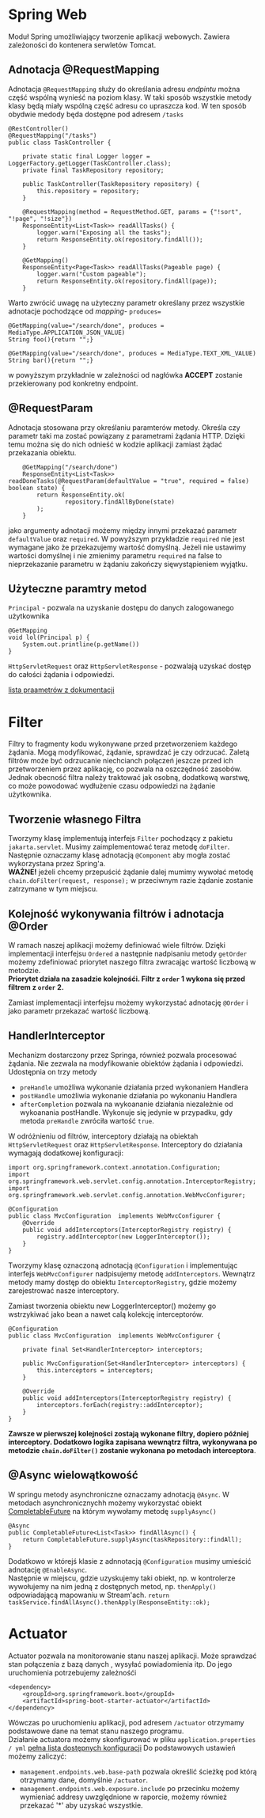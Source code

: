 # Spring Web

Moduł Spring umożliwiający tworzenie aplikacji webowych. Zawiera zależoności do  kontenera serwletów Tomcat.

## Adnotacja @RequestMapping

Adnotacja ``@RequestMapping`` służy do określania adresu *endpintu* można część wspólną wynieść na poziom klasy. W taki 
sposób wszystkie metody klasy będą miały wspólną część adresu co upraszcza kod. W ten sposób obydwie medody będa 
dostępne pod adresem ``/tasks``

```
@RestController()
@RequestMapping("/tasks")
public class TaskController {

    private static final Logger logger = LoggerFactory.getLogger(TaskController.class);
    private final TaskRepository repository;

    public TaskController(TaskRepository repository) {
        this.repository = repository;
    }

    @RequestMapping(method = RequestMethod.GET, params = {"!sort", "!page", "!size"})
    ResponseEntity<List<Task>> readAllTasks() {
        logger.warn("Exposing all the tasks");
        return ResponseEntity.ok(repository.findAll());
    }

    @GetMapping()
    ResponseEntity<Page<Task>> readAllTasks(Pageable page) {
        logger.warn("Custom pageable");
        return ResponseEntity.ok(repository.findAll(page));
    }
```

Warto zwrócić uwagę na użyteczny parametr określany przez wszystkie adnotacje pochodzące od *mapping*- ``produces=``  
```
@GetMapping(value="/search/done", produces = MediaType.APPLICATION_JSON_VALUE)
String foo(){return "";}

@GetMapping(value="/search/done", produces = MediaType.TEXT_XML_VALUE)
String bar(){return "";}
```

w powyższym przykładnie w zależności od nagłówka **ACCEPT** zostanie przekierowany pod konkretny endpoint.

## @RequestParam

Adnotacja stosowana przy określaniu paramterów metody. Określa czy parametr taki ma zostać powiązany z parametrami
żądania HTTP. Dzięki temu można się do nich odnieść w kodzie aplikacji zamiast żądać przekazania obiektu.

```
    @GetMapping("/search/done")
    ResponseEntity<List<Task>> readDoneTasks(@RequestParam(defaultValue = "true", required = false) boolean state) {
        return ResponseEntity.ok(
                repository.findAllByDone(state)
        );
    }
```

jako argumenty adnotacji możemy między innymi przekazać parametr ``defaultValue`` oraz ``required``. W powyższym przykładzie
``required`` nie jest wymagane jako że przekazujemy wartość domyślną. Jeżeli nie ustawimy wartości domyślnej i nie zmienimy
parametru ``required`` na false to nieprzekazanie parametru w żądaniu zakończy sięwystąpieniem wyjątku. 

## Użyteczne paramtry metod

``Principal`` - pozwala na uzyskanie dostępu do danych zalogowanego użytkownika
```
@GetMapping
void lol(Principal p) {
    System.out.printline(p.getName())
}
```

``HttpServletRequest`` oraz ``HttpServletResponse`` - pozwalają uzyskać dostęp do całości żądania i odpowiedzi.

[lista praametrów z dokumentacji](https://docs.spring.io/spring-framework/docs/current/reference/html/web.html#mvc-ann-arguments)

# Filter

Filtry to fragmenty kodu wykonywane przed przetworzeniem każdego żądania. Mogą modyfikować, żądanie, sprawdzać je czy 
odrzucać. Zaletą filtrów może być odrzucanie niechcianch połączeń jeszcze przed ich przetworzeniem przez aplikację, co
pozwala na oszczędność zasobów. Jednak obecność filtra należy traktować jak osobną, dodatkową warstwę, co może powodować
wydłużenie czasu odpowiedzi na żądanie użytkownika.  
  
## Tworzenie własnego Filtra

Tworzymy klasę implementują interfejs ``Filter`` pochodzący z pakietu ``jakarta.servlet``. Musimy zaimplementować teraz
metodę ``doFilter``. Następnie oznaczamy klasę adnotacją ``@Component`` aby mogła zostać wykorzystana przez Spring'a.   
**WAŻNE!** jeżeli chcemy przepuścić żądanie dalej mumimy wywołać metodę ``chain.doFilter(request, response);`` w przeciwnym
razie żądanie zostanie zatrzymane w tym miejscu. 

## Kolejność wykonywania filtrów i adnotacja @Order

W ramach naszej aplikacji możemy definiować wiele filtrów. Dzięki implementacji interfejsu ``Ordered`` a następnie 
nadpisaniu metody ``getOrder`` możemy zdefiniować priorytet naszego filtra zwracając wartość liczbową w metodzie.  
**Priorytet działa na zasadzie kolejnośći. Filtr z ``order`` 1 wykona się przed filtrem z ``order`` 2.**  
  
Zamiast implementacji interfejsu możemy wykorzystać adnotację ``@Order`` i jako parametr przekazać wartość liczbową.

## HandlerInterceptor

Mechanizm dostarczony przez Springa, również pozwala procesować żądania. Nie zezwala na modyfikowanie obiektów żądania 
i odpowiedzi. Udostępnia on trzy metody
- ``preHandle`` umożliwa wykonanie działania przed wykonaniem Handlera
- ``postHandle`` umożliwia wykonanie działania po wykonaniu Handlera
- ``afterCompletion`` pozwala na wykoananie działania niezależnie od wykoanania postHandle. Wykonuje się jedynie w przypadku, gdy
metoda ``preHandle`` zwróciła wartość ``true``.  
  
W odróżnieniu od filtrów, interceptory działają na obiektah ``HttpServletRequest`` oraz ``HttpServletResponse``.
Interceptory do działania wymagają dodatkowej konfiguracji: 
```
import org.springframework.context.annotation.Configuration;
import org.springframework.web.servlet.config.annotation.InterceptorRegistry;
import org.springframework.web.servlet.config.annotation.WebMvcConfigurer;

@Configuration
public class MvcConfiguration  implements WebMvcConfigurer {
    @Override
    public void addInterceptors(InterceptorRegistry registry) {
        registry.addInterceptor(new LoggerInterceptor());
    }
}
```
Tworzymy klasę oznaczoną adnotacją ``@Configuration`` i implementując interfejs ``WebMvcConfigurer`` nadpisujemy metodę
``addInterceptors``. Wewnątrz metody mamy dostęp do obiektu ``InterceptorRegistry``, gdzie możemy zarejestrować nasze interceptory.  

Zamiast tworzenia obiektu new LoggerInterceptor() możemy go wstrzykiwać jako bean a nawet calą kolekcję interceptorów.
```
@Configuration
public class MvcConfiguration  implements WebMvcConfigurer {
    
    private final Set<HandlerInterceptor> interceptors;

    public MvcConfiguration(Set<HandlerInterceptor> interceptors) {
        this.interceptors = interceptors;
    }

    @Override
    public void addInterceptors(InterceptorRegistry registry) {
        interceptors.forEach(registry::addInterceptor);
    }
}
```


**Zawsze w pierwszej kolejności zostają wykonane filtry, dopiero później interceptory. Dodatkowo logika zapisana wewnątrz 
filtra, wykonywana po metodzie ``chain.doFilter()`` zostanie wykonana po metodach interceptora**.


## @Async wielowątkowość

W springu metody asynchroniczne oznaczamy adnotacją ``@Async``. W metodach asynchronicznychh możemy wykorzystać obiekt
[CompletableFuture](https://www.baeldung.com/java-completablefuture) na którym wywołamy metodę ``supplyAsync()``
```
@Async
public CompletableFuture<List<Task>> findAllAsync() {
    return CompletableFuture.supplyAsync(taskRepository::findAll);
}
```

Dodatkowo w którejś klasie z adnnotacją ``@Configuration`` musimy umieścić adnotację ``@EnableAsync``.  
Następnie w miejscu, gdzie uzyskujemy taki obiekt, np. w kontrolerze wywołujemy na nim jedną z dostępnych metod, np.
``thenApply()`` odpowiadającą mapowaniu w Stream'ach. ``return taskService.findAllAsync().thenApply(ResponseEntity::ok);``

# Actuator

Actuator pozwala na monitorowanie stanu naszej aplikacji. Może sprawdzać stan połączenia z bazą danych , wysyłać powiadomienia
itp. Do jego uruchomienia potrzebujemy zależnośći
```
<dependency>
    <groupId>org.springframework.boot</groupId>
    <artifactId>spring-boot-starter-actuator</artifactId>
</dependency>
```

Wówczas po uruchomieniu aplikacji, pod adresem ``/actuator`` otrzymamy podstawowe dane na temat stanu naszego programu.  
Działanie actuatora możemy skonfigurować w pliku ``application.properties / yml`` [pełna lista dostępnych konfiguracji](https://docs.spring.io/spring-boot/docs/current/reference/html/application-properties.html#appendix.application-properties.actuator)
Do podstawowych ustawień możemy zaliczyć:  
- ``management.endpoints.web.base-path`` pozwala określić ścieżkę pod którą otrzymamy dane, domyślnie ``/actuator``.
- ``management.endpoints.web.exposure.include`` po przecinku możemy wymieniać addresy uwzględnione w raporcie, możemy również
przekazać '*' aby uzyskać wszystkie.